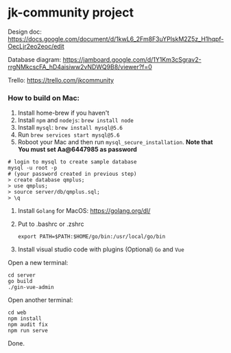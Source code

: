 # jk-community project

Design doc: https://docs.google.com/document/d/1kwL6_2Fm8F3uYPlskM2Z5z_H1hqpf-OecLjr2eo2eoc/edit

Database diagram: https://jamboard.google.com/d/1Y1Km3cSgrav2-rrgNMkcscFA_hD4aisiww2vNDWQ9B8/viewer?f=0

Trello: https://trello.com/jkcommunity 

### How to build on Mac:

1. Install home-brew if you haven't
2. Install `npm` and `nodejs`: `brew install node`
3. Install `mysql`: `brew install mysql@5.6`
1. Run `brew services start mysql@5.6`
1. Roboot your Mac and then run `mysql_secure_installation`. **Note that You must set Aa@6447985 as password**

```shell
# login to mysql to create sample database
mysql -u root -p
# (your password created in previous step)
> create database qmplus;
> use qmplus;
> source server/db/qmplus.sql;
> \q
```

<!--
```shell
brew services start mysql@5.6
mysqladmin -u root password Aa@6447985
# login to mysql to create sample database
mysql -u root -p
Aa@6447985
> create database qmplus;
> use qmplus;
> source server/db/qmplus.sql;
> \q
```
-->



1. Install `Golang` for MacOS: https://golang.org/dl/

2. Put to .bashrc or .zshrc

   `export PATH=$PATH:$HOME/go/bin:/usr/local/go/bin`

3. Install visual studio code with plugins (Optional)
   `Go` and `Vue`

Open a new terminal:

```shell
cd server
go build
./gin-vue-admin
```

Open another terminal:

```shell
cd web
npm install
npm audit fix
npm run serve
```

Done.

